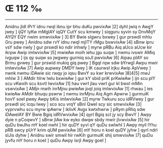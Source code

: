 # Œ 112 ‰
---
Anidnu jldI iPrY idnu rwqI ibnu ipr bhu duKu pwvixAw ]2] dyhI jwiq
n AwgY jwey ] ijQY lyKw mMgIAY iqQY CutY scu kmwey ] siqguru syvin sy
DnvMqY AYQY EQY nwim smwvixAw ] 3] BY Bwie sIgwru bxwey ] gur prswdI
mhlu Gru pwey ] Anidnu sdw rvY idnu rwqI mjITY rMgu bxwvixAw ]4]
sBnw ipru vsY sdw nwly ] gur prswdI ko ndir inhwly ] myrw pRBu Aiq
aUco aUcw kir ikrpw Awip imlwvixAw ]5] mwieAw moih iehu jgu suqw ]
nwmu ivswir AMiq ivguqw ] ijs qy suqw so jwgwey gurmiq soJI pwvixAw
]6] Aipau pIAY so Brmu gvwey ] gur prswid mukiq giq pwey ] BgqI
rqw sdw bYrwgI Awpu mwir imlwvixAw ]7] Awip aupwey DMDY lwey ] lK
caurwsI irjku Awip ApVwey ] nwnk nwmu iDAwie sic rwqy jo iqsu BwvY su
kwr krwvixAw ]8]4]5] mwJ mhlw 3 ] AMdir hIrw lwlu bxwieAw ]
gur kY sbid priK prKwieAw ] ijn scu plY scu vKwxih scu ksvtI
lwvixAw ]1] hau vwrI jIau vwrI gur kI bwxI mMin vswvixAw ] AMjn
mwih inrMjnu pwieAw joqI joiq imlwvixAw ]1] rhwau ] ies kwieAw
AMdir bhuqu pswrw ] nwmu inrMjnu Aiq Agm Apwrw ] gurmuiK hovY soeI
pwey Awpy bKis imlwvixAw ]2] myrw Twkuru scu idRVwey ] gur prswdI
sic icqu lwey ] sco scu vrqY sBnI QweI scy sic smwvixAw ]3]
vyprvwhu scu myrw ipAwrw ] iklivK Avgx kwtxhwrw ] pRym pRIiq sdw
iDAweIAY BY Bwie Bgiq idRVwvixAw ]4] qyrI Bgiq scI jy scy BwvY ]
Awpy dyie n pCoqwvY ] sBnw jIAw kw eyko dwqw sbdy mwir jIvwvixAw
]5] hir quDu bwJhu mY koeI nwhI ] hir quDY syvI qY quDu swlwhI ] Awpy
myil lYhu pRB swcy pUrY krim qUM pwvixAw ]6] mY horu n koeI quDY jyhw ] qyrI
ndrI sIJis dyhw ] Anidnu swir smwil hir rwKih gurmuiK shij
smwvixAw ]7] quDu jyvfu mY horu n koeI ] quDu Awpy isrjI Awpy goeI ]
####
